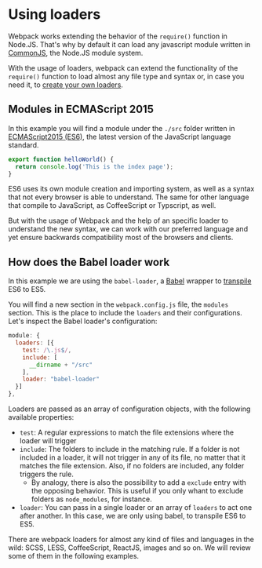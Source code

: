 # Using loaders
Webpack works extending the behavior of the `require()` function in Node.JS. That's why by default it can load any javascript module written in [CommonJS](http://www.commonjs.org/), the Node.JS module system.

With the usage of loaders, webpack can extend the functionality of the `require()` function to load almost any file type and syntax or, in case you need it, to [create your own loaders](https://webpack.github.io/docs/how-to-write-a-loader.html).

## Modules in ECMAScript 2015
In this example you will find a module under the `./src` folder written in [ECMAScript2015 (ES6)](http://www.ecma-international.org/ecma-262/6.0/), the latest version of the JavaScript language standard.
```javascript
export function helloWorld() {
  return console.log('This is the index page');
}
```
ES6 uses its own module creation and importing system, as well as a syntax that not every browser is able to understand. The same for other language that compile to JavaScript, as CoffeeScript or Typscript, as well.

But with the usage of Webpack and the help of an specific loader to understand the new syntax, we can work with our preferred language and yet ensure backwards compatibility most of the browsers and clients.

## How does the Babel loader work
In this example we are using the `babel-loader`, a [Babel](http://babeljs.io/) wrapper to [transpile](https://en.wikipedia.org/wiki/Source-to-source_compiler) ES6 to ES5.

You will find a new section in the `webpack.config.js` file, the `modules` section. This is the place to include the `loaders` and their configurations. Let's inspect the Babel loader's configuration:
```javascript
module: {
  loaders: [{
    test: /\.js$/,
    include: [
      __dirname + "/src"
    ],
    loader: "babel-loader"
  }]
},
```
Loaders are passed as an array of configuration objects, with the following available properties:

- `test`: A regular expressions to match the file extensions where the loader will trigger
- `include`: The folders to include in the matching rule. If a folder is not included in a loader, it will not trigger in any of its file, no matter that it matches the file extension. Also, if no folders are included, any folder triggers the rule. 
  - By analogy, there is also the possibility to add a `exclude` entry with the opposing behavior. This is useful if you only whant to exclude folders as `node_modules`, for instance.
- `loader`: You can pass in a single loader or an array of `loaders` to act one after another. In this case, we are only using babel, to transpile ES6 to ES5.

There are webpack loaders for almost any kind of files and languages in the wild: SCSS, LESS, CoffeeScript, ReactJS, images and so on. We will review some of them in the following examples.
